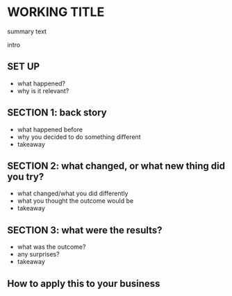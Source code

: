 # WORKING TITLE

summary text

intro

## SET UP
- what happened?
- why is it relevant?

## SECTION 1: back story

- what happened before
- why you decided to do something different
- takeaway

## SECTION 2: what changed, or what new thing did you try?

- what changed/what you did differently
- what you thought the outcome would be
- takeaway

## SECTION 3: what were the results?

- what was the outcome?
- any surprises?
- takeaway

## How to apply this to your business